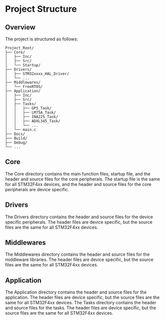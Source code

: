 # Project Structure

## Overview

The project is structured as follows:

```
Project_Root/
├── Core/
│   ├── Inc/
│   ├── Src/
│   └── Startup/
├── Drivers/
│   ├── STM32xxxx_HAL_Driver/
│   └── ...
├── Middlewares/
│   └── FreeRTOS/
├── Application/
│   ├── Inc/
│   ├── Src/
│   ├── Tasks/
│   │   ├── GPS_Task/
│   │   ├── LM75A_Task/
│   │   ├── INA225_Task/
│   │   ├── ADXL345_Task/
│   │   └── ...
│   └── main.c
├── Docs/
├── Build/
├── Debug/
└── ...

```

## Core

The Core directory contains the main function files, startup file, and the header and source files for the core peripherals. The startup file is the same for all STM32F4xx devices, and the header and source files for the core peripherals are device specific.

## Drivers

The Drivers directory contains the header and source files for the device specific peripherals. The header files are device specific, but the source files are the same for all STM32F4xx devices.

## Middlewares

The Middlewares directory contains the header and source files for the middleware libraries. The header files are device specific, but the source files are the same for all STM32F4xx devices.

## Application

The Application directory contains the header and source files for the application. The header files are device specific, but the source files are the same for all STM32F4xx devices. The Tasks directory contains the header and source files for the tasks. The header files are device specific, but the source files are the same for all STM32F4xx devices.
